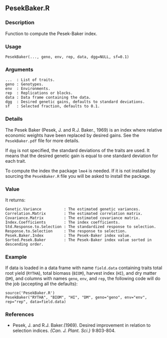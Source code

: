 PesekBaker.R
------------

### Description

Function to compute the Pesek-Baker index.

### Usage

```{r eval=F}
PesekBaker(..., geno, env, rep, data, dgg=NULL, sf=0.1)
```
### Arguments

```
...  : List of traits.
geno : Genotypes.
env  : Environments.
rep  : Replications or blocks.
data : Data frame containing the data.
dgg  : Desired genetic gains, defaults to standard deviations.
sf   : Selected fraction, defaults to 0.1.
```

### Details

The Pesek Baker (Pesek, J. and R.J. Baker., 1969) is an index where relative economic weights have been
replaced by desired gains. See the `PesekBaker.pdf` file for more details.

If `dgg` is not specified, the standard deviations of the traits are used. It means that
the desired genetic gain is equal to one standard deviation for each trait.

To compute the index the package `lme4` is needed. If it is not installed by sourcing the
`PesekBaker.R` file you will be asked to install the package.

### Value

It returns:
```
Genetic.Variance          : The estimated genetic variances.
Correlation.Matrix        : The estimated correlation matrix.
Covariance.Matrix         : The estimated covariance matrix.
Index.Coefficients        : The index coefficients.
Std.Response.to.Selection : The standardized response to selection.
Response.to.Selection     : The response to selection.
Pesek.Baker.Index         : The Pesek-Baker index value.
Sorted.Pesek.Baker        : The Pesek-Baker index value sorted in descending order.
```

### Example

If data is loaded in a data frame with name `field.data` containing traits total root yield (`RYTHA`),
total biomass (`BIOM`), harvest index (`HI`), and dry matter (`DM`), and columns with names
`geno`, `env`, and `rep`, the following code will do the job (accepting all the defaults):
```{r eval=F}
source('PesekBaker.R')
PesekBaker("RYTHA", "BIOM", "HI", "DM", geno="geno", env="env", rep="rep", data=field.data)
```

### References

* Pesek, J. and R.J. Baker.(1969). Desired improvement in relation to selection indices.
  *{Can. J. Plant. Sci.}* 9:803-804.